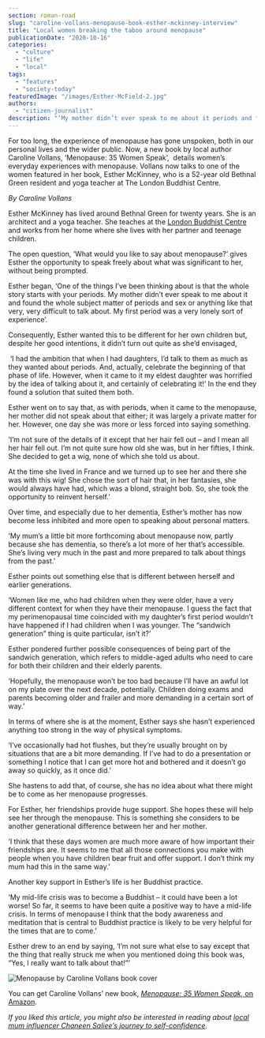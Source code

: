 ```yaml
---
section: roman-road
slug: "caroline-vollans-menopause-book-esther-mckinney-interview"
title: "Local women breaking the taboo around menopause"
publicationDate: "2020-10-16"
categories: 
  - "culture"
  - "life"
  - "local"
tags: 
  - "features"
  - "society-today"
featuredImage: "/images/Esther-McField-2.jpg"
authors: 
  - "citizen-journalist"
description: "‘My mother didn’t ever speak to me about it periods and found the whole subject matter of periods, and sex or anything like that very, very difficult to talk about. My first period was a very lonely sort of experience’."
---
```


For too long, the experience of menopause has gone unspoken, both in our personal lives and the wider public. Now, a new book by local author Caroline Vollans, ‘Menopause: 35 Women Speak’,  details women’s everyday experiences with menopause. Vollans now talks to one of the women featured in her book, Esther McKinney, who is a 52-year old Bethnal Green resident and yoga teacher at The London Buddhist Centre.

_By Caroline Vollans_

Esther McKinney has lived around Bethnal Green for twenty years. She is an architect and a yoga teacher. She teaches at the [London Buddhist Centre](https://romanroadlondon.com/london-buddhist-centre-east-london/) and works from her home where she lives with her partner and teenage children. 

The open question, ‘What would you like to say about menopause?’ gives Esther the opportunity to speak freely about what was significant to her, without being prompted.  

Esther began, ‘One of the things I’ve been thinking about is that the whole story starts with your periods. My mother didn’t ever speak to me about it and found the whole subject matter of periods and sex or anything like that very, very difficult to talk about. My first period was a very lonely sort of experience’. 

Consequently, Esther wanted this to be different for her own children but, despite her good intentions, it didn’t turn out quite as she’d envisaged,  

 ‘I had the ambition that when I had daughters, I’d talk to them as much as they wanted about periods. And, actually, celebrate the beginning of that phase of life. However, when it came to it my eldest daughter was horrified by the idea of talking about it, and certainly of celebrating it!’ In the end they found a solution that suited them both. 

Esther went on to say that, as with periods, when it came to the menopause, her mother did not speak about that either; it was largely a private matter for her. However, one day she was more or less forced into saying something. 

‘I’m not sure of the details of it except that her hair fell out – and I mean all her hair fell out. I’m not quite sure how old she was, but in her fifties, I think. She decided to get a wig, none of which she told us about. 

At the time she lived in France and we turned up to see her and there she was with this wig! She chose the sort of hair that, in her fantasies, she would always have had, which was a blond, straight bob. So, she took the opportunity to reinvent herself.’

Over time, and especially due to her dementia, Esther’s mother has now become less inhibited and more open to speaking about personal matters.

‘My mum’s a little bit more forthcoming about menopause now, partly because she has dementia, so there’s a lot more of her that’s accessible. She’s living very much in the past and more prepared to talk about things from the past.’

Esther points out something else that is different between herself and earlier generations.

‘Women like me, who had children when they were older, have a very different context for when they have their menopause. I guess the fact that my perimenopausal time coincided with my daughter’s first period wouldn’t have happened if I had children when I was younger. The “sandwich generation” thing is quite particular, isn’t it?’

Esther pondered further possible consequences of being part of the sandwich generation, which refers to middle-aged adults who need to care for both their children and their elderly parents. 

‘Hopefully, the menopause won’t be too bad because I’ll have an awful lot on my plate over the next decade, potentially. Children doing exams and parents becoming older and frailer and more demanding in a certain sort of way.’

In terms of where she is at the moment, Esther says she hasn’t experienced anything too strong in the way of physical symptoms. 

‘I’ve occasionally had hot flushes, but they’re usually brought on by situations that are a bit more demanding. If I’ve had to do a presentation or something I notice that I can get more hot and bothered and it doesn’t go away so quickly, as it once did.’

She hastens to add that, of course, she has no idea about what there might be to come as her menopause progresses. 

For Esther, her friendships provide huge support. She hopes these will help see her through the menopause. This is something she considers to be another generational difference between her and her mother.

‘I think that these days women are much more aware of how important their friendships are. It seems to me that all those connections you make with people when you have children bear fruit and offer support. I don’t think my mum had this in the same way.’

Another key support in Esther’s life is her Buddhist practice. 

‘My mid-life crisis was to become a Buddhist – it could have been a lot worse! So far, it seems to have been quite a positive way to have a mid-life crisis. In terms of menopause I think that the body awareness and meditation that is central to Buddhist practice is likely to be very helpful for the times that are to come.’

Esther drew to an end by saying, ‘I’m not sure what else to say except that the thing that really struck me when you mentioned doing this book was, “Yes, I really want to talk about that!”’

![Menopause by Caroline Vollans book cover](/images/61QwZnLtVCL-2.jpg)

You can get Caroline Vollans’ new book, [_Menopause: 35 Women Speak_, on Amazon](https://www.amazon.co.uk/Menopause-Women-Speak-Caroline-Vollans/dp/B08HTP4QX6/ref=sr_1_1?dchild=1&keywords=Caroline+vollans&qid=1602670159&sr=8-1). 

  
_If you liked this article, you might also be interested in reading about_ [_local mum influencer Chaneen Saliee’s journey to self-confidence_](https://romanroadlondon.com/chaneen-saliee-mum-influencer/)_._
